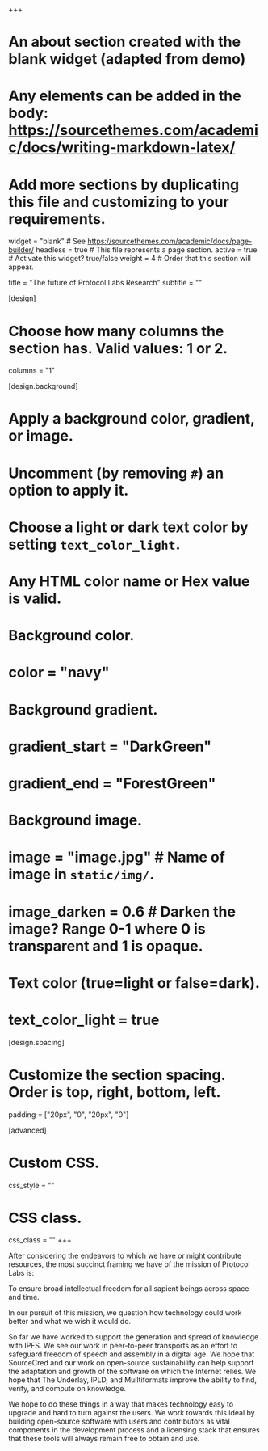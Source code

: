 +++
# An about section created with the blank widget (adapted from demo)
# Any elements can be added in the body: https://sourcethemes.com/academic/docs/writing-markdown-latex/
# Add more sections by duplicating this file and customizing to your requirements.

widget = "blank"  # See https://sourcethemes.com/academic/docs/page-builder/
headless = true  # This file represents a page section.
active = true  # Activate this widget? true/false
weight = 4  # Order that this section will appear.

title = "The future of Protocol Labs Research"
subtitle = ""

[design]
  # Choose how many columns the section has. Valid values: 1 or 2.
  columns = "1"

[design.background]
  # Apply a background color, gradient, or image.
  #   Uncomment (by removing `#`) an option to apply it.
  #   Choose a light or dark text color by setting `text_color_light`.
  #   Any HTML color name or Hex value is valid.

  # Background color.
  # color = "navy"

  # Background gradient.
  # gradient_start = "DarkGreen"
  # gradient_end = "ForestGreen"

  # Background image.
  # image = "image.jpg"  # Name of image in `static/img/`.
  # image_darken = 0.6  # Darken the image? Range 0-1 where 0 is transparent and 1 is opaque.

  # Text color (true=light or false=dark).
  # text_color_light = true

[design.spacing]
  # Customize the section spacing. Order is top, right, bottom, left.
  padding = ["20px", "0", "20px", "0"]

[advanced]
 # Custom CSS.
 css_style = ""

 # CSS class.
 css_class = ""
+++

After considering the endeavors to which we have or might contribute resources, the most succinct framing we have of the mission of Protocol Labs is:

To ensure broad intellectual freedom for all sapient beings across space and time.

In our pursuit of this mission, we question how technology could work better and what we wish it would do.

So far we have worked to support the generation and spread of knowledge with IPFS.  We see our work in peer-to-peer transports as an effort to safeguard freedom of speech and assembly in a digital age.  We hope that SourceCred and our work on open-source sustainability can help support the adaptation and growth of the software on which the Internet relies.  We hope that The Underlay, IPLD, and Muiltiformats improve the ability to find, verify, and compute on knowledge.

We hope to do these things in a way that makes technology easy to upgrade and hard to turn against the users.  We work towards this ideal by building open-source software with users and contributors as vital components in the development process and a licensing stack that ensures that these tools will always remain free to obtain and use.
